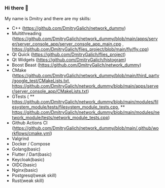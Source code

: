 ### Hi there 👋

My name is Dmitry and there are my skills:
* C++ (https://github.com/DmitryGalich/network_dummy)
* Multithreading (https://github.com/DmitryGalich/network_dummy/blob/main/apps/server/server_console_app/server_console_app_main.cpp , https://github.com/DmitryGalich/flies_project/blob/main/fly/fly.cpp)
* Qt Quick (https://github.com/DmitryGalich/flies_project)
* Qt Widgets (https://github.com/DmitryGalich/histogram)
* Boost Beast (https://github.com/DmitryGalich/network_dummy)
* CMake (https://github.com/DmitryGalich/network_dummy/blob/main/third_party/google_test/CMakeLists.txt, https://github.com/DmitryGalich/network_dummy/blob/main/apps/server/server_console_app/CMakeLists.txt)
* GTests (
  ** https://github.com/DmitryGalich/network_dummy/blob/main/modules/filesystem_module/tests/filesystem_module_tests.cpp, 
  ** https://github.com/DmitryGalich/network_dummy/blob/main/modules/network_module/tests/network_module_tests.cpp)
* Github Actions CI (https://github.com/DmitryGalich/network_dummy/blob/main/.github/workflows/cmake.yml)
* Valgrind
* Docker / Compose
* Golang(basic)
* Flutter / Dart(basic)
* Keycloak(basic)
* OIDC(basic)
* Nginx(basic)
* Postgresql(weak skill)
* Rust(weak skill)
